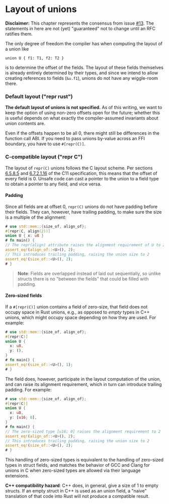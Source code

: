 # Layout of unions

**Disclaimer:** This chapter represents the consensus from issue
[#13].  The statements in here are not (yet) "guaranteed"
not to change until an RFC ratifies them.

[#13]: https://github.com/rust-rfcs/unsafe-code-guidelines/issues/13

The only degree of freedom the compiler has when computing the layout of a union
like

```rust,ignore
union U { f1: T1, f2: T2 }
```

is to determine the offset of the fields.  The layout of these fields themselves
is already entirely determined by their types, and since we intend to allow
creating references to fields (`&u.f1`), unions do not have any wiggle-room
there.

### Default layout ("repr rust")

**The default layout of unions is not specified.** As of this writing, we want
to keep the option of using non-zero offsets open for the future; whether this
is useful depends on what exactly the compiler-assumed invariants about union
contents are.

Even if the offsets happen to be all 0, there might still be differences in the
function call ABI.  If you need to pass unions by-value across an FFI boundary,
you have to use `#[repr(C)]`.

### C-compatible layout ("repr C")

The layout of `repr(C)` unions follows the C layout scheme. Per sections
[6.5.8.5] and [6.7.2.1.16] of the C11 specification, this means that the offset
of every field is 0. Unsafe code can cast a pointer to the union to a field type
to obtain a pointer to any field, and vice versa. 

[6.5.8.5]: http://port70.net/~nsz/c/c11/n1570.html#6.5.8p5
[6.7.2.1.16]: http://port70.net/~nsz/c/c11/n1570.html#6.7.2.1p16

#### Padding

Since all fields are at offset 0, `repr(C)` unions do not have padding before
their fields. They can, however, have trailing padding, to make sure the size is
a multiple of the alignment:

```rust
# use std::mem::{size_of, align_of};
#[repr(C, align(2))]
union U { x: u8 }
# fn main() {
// The repr(align) attribute raises the alignment requirement of U to 2
assert_eq!(align_of::<U>(), 2);
// This introduces trailing padding, raising the union size to 2
assert_eq!(size_of::<U>(), 2);
# }
```

> **Note**: Fields are overlapped instead of laid out sequentially, so 
> unlike structs there is no "between the fields" that could be filled 
> with padding.

#### Zero-sized fields

If a `#[repr(C)]` union contains a field of zero-size, that field does not
occupy space in Rust unions, e.g., as opposed to _empty_ types in C++ unions,
which might occupy space depending on how they are used. For example:

```rust
# use std::mem::{size_of, align_of};
#[repr(C)] 
union U {
  x: u8,
  y: (),
}
# fn main() {
assert_eq!(size_of::<U>(), 1);
# }
```

The field does, however, participate in the layout computation of the union, and
can raise its alignment requirement, which in turn can introduce trailing
padding. For example:

```rust
# use std::mem::{size_of, align_of};
#[repr(C)] 
union U {
  x: u8,
  y: [u16; 0],
}
# fn main() {
// The zero-sized type [u16; 0] raises the alignment requirement to 2
assert_eq!(align_of::<U>(), 2);
// This introduces trailing padding, raising the union size to 2
assert_eq!(size_of::<U>(), 2);
# }
```

This handling of zero-sized types is equivalent to the handling of zero-sized
types in struct fields, and matches the behavior of GCC and Clang for unions in
C when zero-sized types are allowed via their language extensions.

**C++ compatibility hazard**: C++ does, in general, give a size of 1 to empty
structs. If an empty struct in C++ is used as an union field, a "naive"
translation of that code into Rust will not produce a compatible result.
